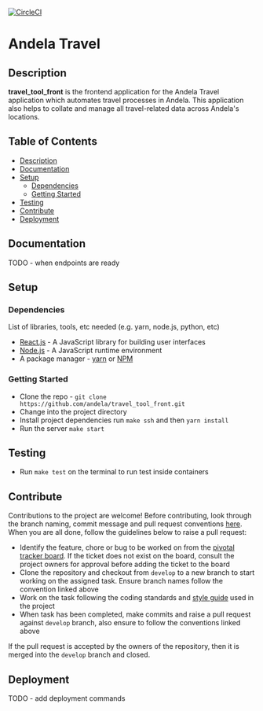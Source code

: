 [![CircleCI](https://circleci.com/gh/andela/travel_tool_front.svg?style=svg)](https://circleci.com/gh/andela/travel_tool_front)

# Andela Travel

## Description

**travel_tool_front** is the frontend application for the Andela Travel application which automates travel processes in Andela. This application also helps to collate and manage all travel-related data across Andela's locations.

## Table of Contents

- [Description](#description)
- [Documentation](#documentation)
- [Setup](#setup)
  - [Dependencies](#dependencies)
  - [Getting Started](#getting-started)
- [Testing](#testing)
- [Contribute](#contribute)
- [Deployment](#deployment)

## Documentation

TODO - when endpoints are ready

## Setup

### Dependencies

List of libraries, tools, etc needed (e.g. yarn, node.js, python, etc)

- [React.js](https://reactjs.org/) - A JavaScript library for building user interfaces
- [Node.js](https://nodejs.org/en/) - A JavaScript runtime environment
- A package manager - [yarn](https://yarnpkg.com/lang/en/) or [NPM](https://www.npmjs.com/)

### Getting Started

- Clone the repo - `git clone https://github.com/andela/travel_tool_front.git`
- Change into the project directory
- Install project dependencies run `make ssh` and then `yarn install`
- Run the server `make start`

## Testing

- Run `make test` on the terminal to run test inside containers

## Contribute

Contributions to the project are welcome! Before contributing, look through the branch naming, commit message and pull request conventions [here](https://github.com/andela/engineering-playbook/tree/master/5.%20Developing/Conventions). When you are all done, follow the guidelines below to raise a pull request:

- Identify the feature, chore or bug to be worked on from the [pivotal tracker board](https://www.pivotaltracker.com/n/projects/2184887). If the ticket does not exist on the board, consult the project owners for approval before adding the ticket to the board
- Clone the repository and checkout from `develop` to a new branch to start working on the assigned task. Ensure branch names follow the convention linked above
- Work on the task following the coding standards and [style guide](https://github.com/airbnb/javascript) used in the project
- When task has been completed, make commits and raise a pull request against `develop` branch, also ensure to follow the conventions linked above

If the pull request is accepted by the owners of the repository, then it is merged into the `develop` branch and closed.

## Deployment

TODO - add deployment commands
